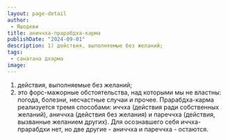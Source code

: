 ```yaml
---
layout: page-detail
author:
 - Яшодеви
title: аниччха-прарабдха-карма
publishDate: "2024-09-01"
description: 1) действия, выполняемые без желаний;
tags:
 - санатана дхарма
image: 
---
```


1) действия, выполняемые без желаний;
2) это форс-мажорные обстоятельства, над которыми мы не властны: погода, болезни, несчастные случаи и прочее.
Прарабдха-карма реализуется тремя способами: иччха (действия ради собственных желаний), аниччха (действия без желания) и пареччха (действия, вызванные желанием других). Для осознавшего себя иччха-прарабдхи нет, но две другие - аниччха и пареччха - остаются.

